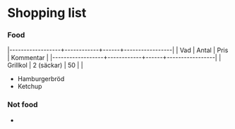# Shopping list

### Food

|------------------+------------+------+-----------------|
| Vad              | Antal      | Pris | Kommentar       |
|------------------+------------+------+-----------------|
| Grillkol         | 2 (säckar) |   50 |                 |

* Hamburgerbröd
* Ketchup


### Not food

*
